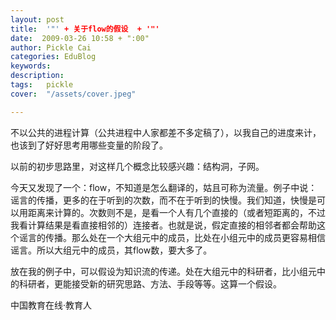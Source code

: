 ```yaml
---
layout: post  
title:  '"' + 关于flow的假设  + '"'
date:  2009-03-26 10:58 + ":00" 
author: Pickle Cai  
categories: EduBlog  
keywords: 
description:   
tags:	pickle   
cover:  "/assets/cover.jpeg"  

---  
```

    
不以公共的进程计算（公共进程中人家都差不多定稿了），以我自己的进度来计，也该到了好好思考用哪些变量的阶段了。



以前的初步思路里，对这样几个概念比较感兴趣：结构洞，子网。



今天又发现了一个：flow，不知道是怎么翻译的，姑且可称为流量。例子中说：谣言的传播，更多的在于听到的次数，而不在于听到的快慢。我们知道，快慢是可以用距离来计算的。次数则不是，是看一个人有几个直接的（或者短距离的，不过我看计算结果是看直接相邻的）连接者。也就是说，假定直接的相邻者都会帮助这个谣言的传播。那么处在一个大组元中的成员，比处在小组元中的成员更容易相信谣言。所以大组元中的成员，其flow数，要大多了。



放在我的例子中，可以假设为知识流的传递。处在大组元中的科研者，比小组元中的科研者，更能接受新的研究思路、方法、手段等等。这算一个假设。



		    
 中国教育在线·教育人

